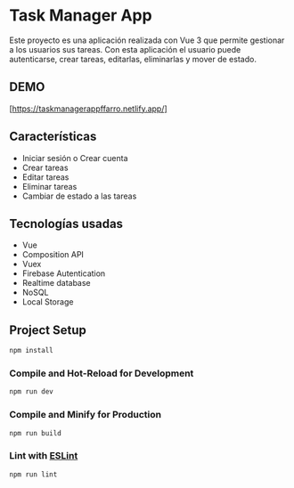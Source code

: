 # Task Manager App

Este proyecto es una aplicación realizada con Vue 3 que permite gestionar a los usuarios sus tareas. Con esta aplicación el usuario puede autenticarse, crear tareas, editarlas, eliminarlas y mover de estado.

## DEMO
[https://taskmanagerappffarro.netlify.app/]

## Características
- Iniciar sesión o Crear cuenta
- Crear tareas
- Editar tareas
- Eliminar tareas
- Cambiar de estado a las tareas

## Tecnologías usadas
- Vue
- Composition API
- Vuex
- Firebase Autentication
- Realtime database
- NoSQL
- Local Storage

## Project Setup

```sh
npm install
```

### Compile and Hot-Reload for Development

```sh
npm run dev
```

### Compile and Minify for Production

```sh
npm run build
```

### Lint with [ESLint](https://eslint.org/)

```sh
npm run lint
```
